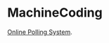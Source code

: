 # MachineCoding
[Online Polling System](https://leetcode.com/discuss/interview-question/6169896/Meesho-LLD-or-Machine-Round-or-SDE-1-(Backend)).
